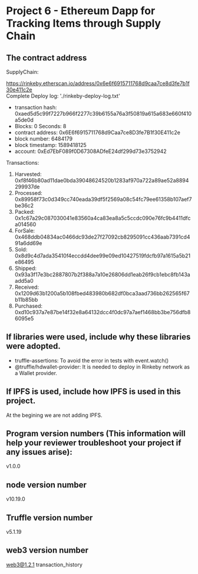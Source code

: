 # Project 6 - Ethereum Dapp for Tracking Items through Supply Chain

## The contract address

SupplyChain: 

https://rinkeby.etherscan.io/address/0x6e6f6915711768d9caa7ce8d3fe7b1f30e411c2e  
Complete Deploy log: './rinkeby-deploy-log.txt'

- transaction hash: 0xaed5d5c99f7227b966f2277c39b6155a76a3f50819a615a683e660f410a5de0d
- Blocks: 0 Seconds: 8
- contract address: 0x6E6f6915711768d9Caa7ce8D3fe7B1f30E411c2e
- block number: 6484179
- block timestamp: 1589418125
- account: 0xEd7EbF089f0D67308ADfeE24df299d73e3752942

Transactions: 

1. Harvested: 0xf8f46b80ad11dae0bda39048624520b1283af970a722a89ae52a8894299937de
2. Processed: 0x89958f73c0d349cc740eada39df5f2569a08c54fc79ee61358b107aef7be36c2
3. Packed: 0x1c67a29c087030041e83560a4ca83ea8a5c5ccdc090e76fc9b4411dfca014560
4. ForSale: 0x468ddb04834ac0466dc93de27f27092cb8295091cc436aab7391cd491a6dd69e
5. Sold: 0x8d9c4d7ada35410f4eccdd4dee99e09ed10427519fdcfb97a1615a5b21e86495
6. Shipped: 0x93a3f17e3bc2887807b2f388a7a10e26806dd1eab26f9cb1ebc8fb143aadd5a0
7. Received: 0x1209d63b1200a5b108fbed483980b682df0bca3aad736bb262565f67b11b85bb
8. Purchased: 0xd10c937a7e87be14f32e8a64132dcc4f0dc97a7aef1468bb3be756dfb86095e5

## If libraries were used, include why these libraries were adopted.

- truffle-assertions: To avoid the error in tests with event.watch()
- @truffle/hdwallet-provider: It is needed to deploy in Rinkeby network as a Wallet provider.

## If IPFS is used, include how IPFS is used in this project.

At the begining we are not adding IPFS.

## Program version numbers (This information will help your reviewer troubleshoot your project if any issues arise):

v1.0.0

## node version number

v10.19.0

## Truffle version number

v5.1.19

## web3 version number

web3@1.2.1
transaction_history